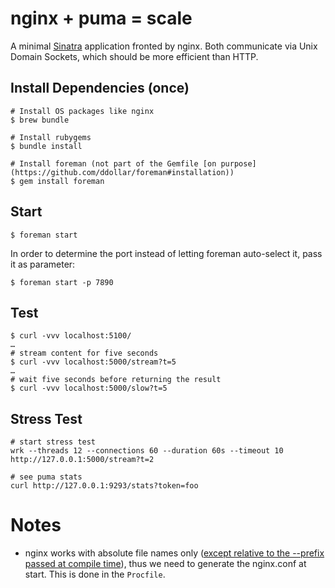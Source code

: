 # nginx + puma = scale

A minimal [Sinatra](sinatrarb.com) application fronted by nginx. Both communicate via Unix Domain Sockets, which should be more efficient than HTTP.

## Install Dependencies (once)

```
# Install OS packages like nginx
$ brew bundle

# Install rubygems
$ bundle install

# Install foreman (not part of the Gemfile [on purpose](https://github.com/ddollar/foreman#installation))
$ gem install foreman
```

## Start

```
$ foreman start
```

In order to determine the port instead of letting foreman auto-select it, pass it as parameter:

```
$ foreman start -p 7890
```

## Test

```
$ curl -vvv localhost:5100/
…
# stream content for five seconds
$ curl -vvv localhost:5000/stream?t=5
…
# wait five seconds before returning the result
$ curl -vvv localhost:5000/slow?t=5
```

## Stress Test

```
# start stress test
wrk --threads 12 --connections 60 --duration 60s --timeout 10 http://127.0.0.1:5000/stream?t=2

# see puma stats
curl http://127.0.0.1:9293/stats?token=foo
```

# Notes

* nginx works with absolute file names only ([except relative to the --prefix passed at compile time](http://nginx.org/en/docs/configure.html)), thus we need to generate the nginx.conf at start. This is done in the `Procfile`.
